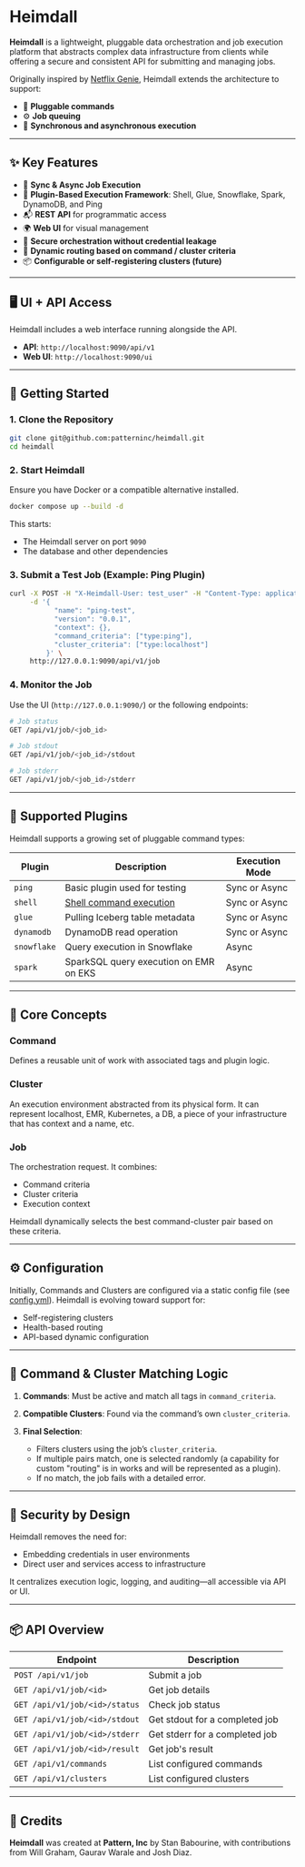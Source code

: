 # Heimdall

**Heimdall** is a lightweight, pluggable data orchestration and job execution platform that abstracts complex data infrastructure from clients while offering a secure and consistent API for submitting and managing jobs.

Originally inspired by [Netflix Genie](https://github.com/Netflix/genie), Heimdall extends the architecture to support:

* 🔌 **Pluggable commands**
* ⚙️ **Job queuing**
* 📡 **Synchronous and asynchronous execution**

---

## ✨ Key Features

* 🔁 **Sync & Async Job Execution**
* 🧩 **Plugin-Based Execution Framework**: Shell, Glue, Snowflake, Spark, DynamoDB, and Ping
* 📬 **REST API** for programmatic access
* 🌍 **Web UI** for visual management
* 🔐 **Secure orchestration without credential leakage**
* 🧠 **Dynamic routing based on command / cluster criteria**
* 📦 **Configurable or self-registering clusters (future)**

---

## 🖥️ UI + API Access

Heimdall includes a web interface running alongside the API.

* **API**: `http://localhost:9090/api/v1`
* **Web UI**: `http://localhost:9090/ui`

---

## 🚀 Getting Started

### 1. Clone the Repository

```bash
git clone git@github.com:patterninc/heimdall.git
cd heimdall
```

### 2. Start Heimdall

Ensure you have Docker or a compatible alternative installed.

```bash
docker compose up --build -d
```

This starts:

* The Heimdall server on port `9090`
* The database and other dependencies

### 3. Submit a Test Job (Example: Ping Plugin)

```bash
curl -X POST -H "X-Heimdall-User: test_user" -H "Content-Type: application/json" \
     -d '{
           "name": "ping-test",
           "version": "0.0.1",
           "context": {},
           "command_criteria": ["type:ping"],
           "cluster_criteria": ["type:localhost"]
         }' \
     http://127.0.0.1:9090/api/v1/job
```

### 4. Monitor the Job

Use the UI (`http://127.0.0.1:9090/`) or the following endpoints:

```bash
# Job status
GET /api/v1/job/<job_id>

# Job stdout
GET /api/v1/job/<job_id>/stdout

# Job stderr
GET /api/v1/job/<job_id>/stderr
```

---

## 🔌 Supported Plugins

Heimdall supports a growing set of pluggable command types:

| Plugin      | Description                            | Execution Mode |
| ----------- | -------------------------------------- | -------------- |
| `ping`      | Basic plugin used for testing          | Sync or Async  |
| `shell`     | [Shell command execution](https://github.com/patterninc/heimdall/blob/main/plugins/shell/shell.go)                | Sync or Async  |
| `glue`      | Pulling Iceberg table metadata         | Sync or Async  |
| `dynamodb`  | DynamoDB read operation                | Sync or Async  |
| `snowflake` | Query execution in Snowflake           | Async          |
| `spark`     | SparkSQL query execution on EMR on EKS | Async          |

---

## 🧬 Core Concepts

### **Command**

Defines a reusable unit of work with associated tags and plugin logic.

### **Cluster**

An execution environment abstracted from its physical form. It can represent localhost, EMR, Kubernetes, a DB, a piece of your infrastructure that has context and a name, etc.

### **Job**

The orchestration request. It combines:

* Command criteria
* Cluster criteria
* Execution context

Heimdall dynamically selects the best command-cluster pair based on these criteria.

---

## ⚙️ Configuration

Initially, Commands and Clusters are configured via a static config file (see [config.yml](https://github.com/patterninc/heimdall/blob/main/configs/local.yaml)). Heimdall is evolving toward support for:

* Self-registering clusters
* Health-based routing
* API-based dynamic configuration

---

## 🔁 Command & Cluster Matching Logic

1. **Commands**: Must be active and match all tags in `command_criteria`.
2. **Compatible Clusters**: Found via the command’s own `cluster_criteria`.
3. **Final Selection**:

   * Filters clusters using the job’s `cluster_criteria`.
   * If multiple pairs match, one is selected randomly (a capability for custom "routing" is in works and will be represented as a plugin).
   * If no match, the job fails with a detailed error.

---

## 🔐 Security by Design

Heimdall removes the need for:

* Embedding credentials in user environments
* Direct user and services access to infrastructure

It centralizes execution logic, logging, and auditing—all accessible via API or UI.

---

## 📦 API Overview

| Endpoint                      | Description                    |
| ----------------------------- | ------------------------------ |
| `POST /api/v1/job`            | Submit a job                   |
| `GET /api/v1/job/<id>`        | Get job details                |
| `GET /api/v1/job/<id>/status` | Check job status               |
| `GET /api/v1/job/<id>/stdout` | Get stdout for a completed job |
| `GET /api/v1/job/<id>/stderr` | Get stderr for a completed job |
| `GET /api/v1/job/<id>/result` | Get job's result               |
| `GET /api/v1/commands`        | List configured commands       |
| `GET /api/v1/clusters`        | List configured clusters       |

---

## 👥 Credits

**Heimdall** was created at **Pattern, Inc** by Stan Babourine, with contributions from Will Graham, Gaurav Warale and Josh Diaz.
